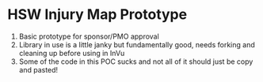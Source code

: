 # HSW Injury Map Prototype

1. Basic prototype for sponsor/PMO approval
2. Library in use is a little janky but fundamentally good, needs forking and cleaning up before using in InVu
3. Some of the code in this POC sucks and not all of it should just be copy and pasted!